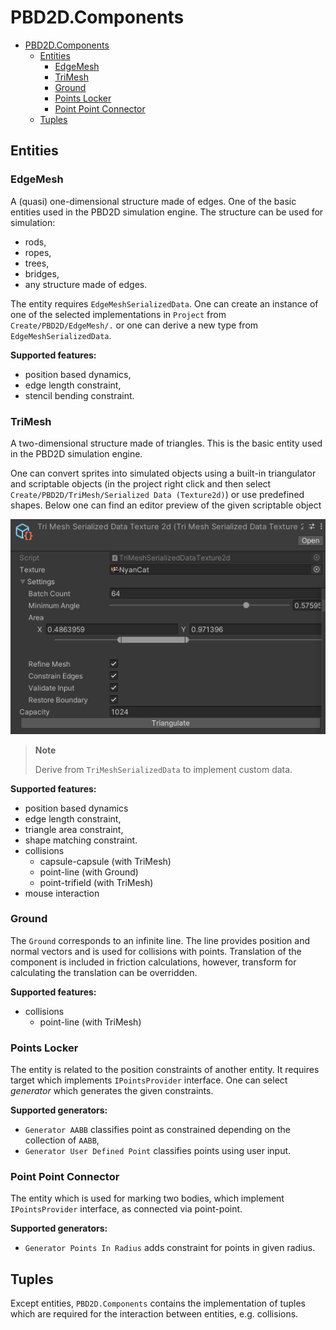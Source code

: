 # PBD2D.Components

- [PBD2D.Components](#pbd2dcomponents)
  - [Entities](#entities)
    - [EdgeMesh](#edgemesh)
    - [TriMesh](#trimesh)
    - [Ground](#ground)
    - [Points Locker](#points-locker)
    - [Point Point Connector](#point-point-connector)
  - [Tuples](#tuples)

## Entities

### EdgeMesh

A (quasi) one-dimensional structure made of edges. One of the basic entities used in the PBD2D simulation engine.
The structure can be used for simulation:

- rods,
- ropes,
- trees,
- bridges,
- any structure made of edges.

The entity requires `EdgeMeshSerializedData`.
One can create an instance of one of the selected implementations in `Project` from `Create/PBD2D/EdgeMesh/.` or one can derive a new type from `EdgeMeshSerializedData`.

**Supported features:**

- position based dynamics,
- edge length constraint,
- stencil bending constraint.

### TriMesh

A two-dimensional structure made of triangles.
This is the basic entity used in the PBD2D simulation engine.

One can convert sprites into simulated objects using a built-in triangulator and scriptable objects (in the project right click and then select `Create/PBD2D/TriMesh/Serialized Data (Texture2d)`) or use predefined shapes.
Below one can find an editor preview of the given scriptable object

![trimesh-serialized-data-texture2d](../../Documentation~/trimesh-serialized-data-texture-2d.png)

> **Note**
>
> Derive from `TriMeshSerializedData` to implement custom data.

**Supported features:**

- position based dynamics
- edge length constraint,
- triangle area constraint,
- shape matching constraint.
- collisions
  - capsule-capsule (with TriMesh)
  - point-line (with Ground)
  - point-trifield (with TriMesh)
- mouse interaction

### Ground

The `Ground` corresponds to an infinite line.
The line provides position and normal vectors and is used for collisions with points.
Translation of the component is included in friction calculations, however, transform for calculating the translation can be overridden.

**Supported features:**

- collisions
  - point-line (with TriMesh)

### Points Locker

The entity is related to the position constraints of another entity.
It requires target which implements `IPointsProvider` interface.
One can select _generator_ which generates the given constraints.

**Supported generators:**

- `Generator AABB` classifies point as constrained depending on the collection of `AABB`,
- `Generator User Defined Point` classifies points using user input.

### Point Point Connector

The entity which is used for marking two bodies, which implement `IPointsProvider` interface, as connected via point-point.

**Supported generators:**

- `Generator Points In Radius` adds constraint for points in given radius.

## Tuples

Except entities, `PBD2D.Components` contains the implementation of tuples which are required for the interaction between entities, e.g. collisions.

